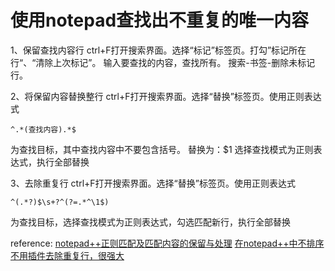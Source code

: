 # 使用notepad查找出不重复的唯一内容


1、保留查找内容行
ctrl+F打开搜索界面。选择“标记”标签页。打勾”标记所在行“、“清除上次标记”。
输入要查找的内容，查找所有。
搜索-书签-删除未标记行。

2、将保留内容替换整行
ctrl+F打开搜索界面。选择“替换”标签页。使用正则表达式 
```
^.*(查找内容).*$ 
```
为查找目标，其中查找内容中不要包含括号。
替换为：$1
选择查找模式为正则表达式，执行全部替换

3、去除重复行
ctrl+F打开搜索界面。选择“替换”标签页。使用正则表达式
```
^(.*?)$\s+?^(?=.*^\1$)
```
为查找目标，选择查找模式为正则表达式，勾选匹配新行，执行全部替换


reference:
[notepad++正则匹配及匹配内容的保留与处理](https://blog.csdn.net/lusongno1/article/details/51473460)
[在notepad++中不排序不用插件去除重复行，很强大](https://blog.csdn.net/weixin_41287692/article/details/82623226)